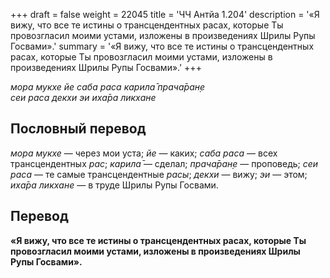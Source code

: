 +++
draft = false
weight = 22045
title = 'ЧЧ Антйа 1.204'
description = '«Я вижу, что все те истины о трансцендентных расах, которые Ты провозгласил моими устами, изложены в произведениях Шрилы Рупы Госвами».'
summary = '«Я вижу, что все те истины о трансцендентных расах, которые Ты провозгласил моими устами, изложены в произведениях Шрилы Рупы Госвами».'
+++

_мора мукхе йе саба раса карила̄ прача̄ран̣е  
сеи раса декхи эи иха̄ра ликхане_

## Пословный перевод

_мора_ _мукхе_ — через мои уста; _йе_ — каких; _саба_ _раса_ — всех трансцендентных _рас_; _карила̄_ — сделал; _прача̄ран̣е_ — проповедь; _сеи_ _раса_ — те самые трансцендентные _расы_; _декхи_ — вижу; _эи_ — этом; _иха̄ра_ _ликхане_ — в труде Шрилы Рупы Госвами.

## Перевод

**«Я вижу, что все те истины о трансцендентных расах, которые Ты провозгласил моими устами, изложены в произведениях Шрилы Рупы Госвами».**
